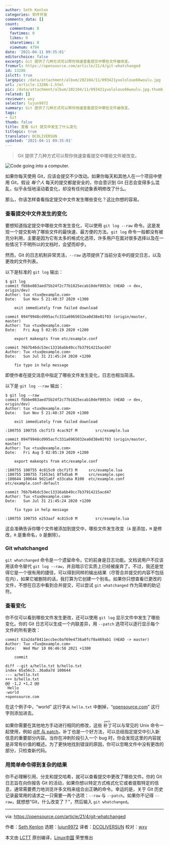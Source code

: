 ```yaml
---
author: Seth Kenlon
categories: 软件开发
comments_data: []
count:
  commentnum: 0
  favtimes: 0
  likes: 0
  sharetimes: 0
  viewnum: 4794
date: '2021-04-11 09:35:01'
editorchoice: false
excerpt: Git 提供了几种方式可以帮你快速查看提交中哪些文件被改变。
fromurl: https://opensource.com/article/21/4/git-whatchanged
id: 13286
islctt: true
largepic: /data/attachment/album/202104/11/093421yuololouo66woulu.jpg
url: /article-13286-1.html
pic: /data/attachment/album/202104/11/093421yuololouo66woulu.jpg.thumb.jpg
related: []
reviewer: wxy
selector: lujun9972
summary: Git 提供了几种方式可以帮你快速查看提交中哪些文件被改变。
tags:
- Git
thumb: false
title: 查看 Git 提交中发生了什么变化
titlepic: true
translator: DCOLIVERSUN
updated: '2021-04-11 09:35:01'
---
```



> 
> Git 提供了几种方式可以帮你快速查看提交中哪些文件被改变。
> 
> 
> 


![](/data/attachment/album/202104/11/093421yuololouo66woulu.jpg "Code going into a computer.")


如果你每天使用 Git，应该会提交不少改动。如果你每天和其他人在一个项目中使用 Git，假设 *每个人* 每天的提交都是安全的，你会意识到 Git 日志会变得多么混乱，似乎永恒地滚动着变化，却没有任何迹象表明修改了什么。


那么，你该怎样查看指定提交中文件发生哪些变化？这比你想的容易。


### 查看提交中文件发生的变化


要想知道指定提交中哪些文件发生变化，可以使用 `git log --raw` 命令。这是发现一个提交影响了哪些文件的最快速、最方便的方法。`git log` 命令一般都没有被充分利用，主要是因为它有太多的格式化选项，许多用户在面对很多选择以及在一些情况下不明所以的文档时，会望而却步。


然而，Git 的日志机制非常灵活，`--raw` 选项提供了当前分支中的提交日志，以及更改的文件列表。


以下是标准的 `git log` 输出：



```
$ git log
commit fbbbe083aed75b24f2c77b1825ecab10def0953c (HEAD -> dev, origin/dev)
Author: tux <tux@example.com>
Date:   Sun Nov 5 21:40:37 2020 +1300

    exit immediately from failed download

commit 094f9948cd995acfc331a6965032ea0d38e01f03 (origin/master, master)
Author: Tux <tux@example.com>
Date:   Fri Aug 5 02:05:19 2020 +1200

    export makeopts from etc/example.conf

commit 76b7b46dc53ec13316abb49cc7b37914215acd47
Author: Tux <tux@example.com>
Date:   Sun Jul 31 21:45:24 2020 +1200

    fix typo in help message

```

即使作者在提交消息中指定了哪些文件发生变化，日志也相当简洁。


以下是 `git log --raw` 输出：



```
$ git log --raw
commit fbbbe083aed75b24f2c77b1825ecab10def0953c (HEAD -> dev, origin/dev)
Author: tux <tux@example.com>
Date:   Sun Nov 5 21:40:37 2020 +1300

    exit immediately from failed download

:100755 100755 cbcf1f3 4cac92f M        src/example.lua

commit 094f9948cd995acfc331a6965032ea0d38e01f03 (origin/master, master)
Author: Tux <tux@example.com>
Date:   Fri Aug 5 02:05:19 2020 +1200

    export makeopts from etc/example.conf
   
:100755 100755 4c815c0 cbcf1f3 M     src/example.lua
:100755 100755 71653e1 8f5d5a6 M     src/example.spec
:100644 100644 9d21a6f e33caba R100  etc/example.conf  etc/example.conf-default

commit 76b7b46dc53ec13316abb49cc7b37914215acd47
Author: Tux <tux@example.com>
Date:   Sun Jul 31 21:45:24 2020 +1200

    fix typo in help message

:100755 100755 e253aaf 4c815c0 M        src/example.lua

```

这会准确告诉你哪个文件被添加到提交中，哪些文件发生改变（`A` 是添加，`M` 是修改，`R` 是重命名，`D` 是删除）。


### Git whatchanged


`git whatchanged` 命令是一个遗留命令，它的前身是日志功能。文档说用户不应该用该命令替代 `git log --raw`，并且暗示它实质上已经被废弃了。不过，我还是觉得它是一个很有用的捷径，可以得到同样的输出结果（尽管合并提交的内容不包括在内），如果它被删除的话，我打算为它创建一个别名。如果你只想查看已更改的文件，不想在日志中看到合并提交，可以尝试 `git whatchanged` 作为简单的助记符。


### 查看变化


你不仅可以看到哪些文件发生更改，还可以使用 `git log` 显示文件中发生了哪些变化。你的 Git 日志可以生成一个内联差异，用 `--patch` 选项可以逐行显示每个文件的所有更改：



```
commit 62a2daf8411eccbec0af69e4736a0fcf0a469ab1 (HEAD -> master)
Author: Tux <Tux@example.com>
Date:   Wed Mar 10 06:46:58 2021 +1300

    commit

diff --git a/hello.txt b/hello.txt
index 65a56c3..36a0a7d 100644
--- a/hello.txt
+++ b/hello.txt
@@ -1,2 +1,2 @@
 Hello
-world
+opensource.com

```

在这个例子中，“world” 这行字从 `hello.txt` 中删掉，“[opensource.com](http://opensource.com)” 这行字则添加进去。


如果你需要在其他地方手动进行相同的修改，这些<ruby> 补丁 <rt>  patch </rt></ruby>可以与常见的 Unix 命令一起使用，例如 [diff 与 patch](https://opensource.com/article/18/8/diffs-patches)。补丁也是一个好方法，可以总结指定提交中引入新信息的重要部分内容。当你在冲刺阶段引入一个 bug 时，你会发现这里的内容就是非常有价值的概述。为了更快地找到错误的原因，你可以忽略文件中没有更改的部分，只检查新代码。


### 用简单命令得到复杂的结果


你不必理解引用、分支和提交哈希，就可以查看提交中更改了哪些文件。你的 Git 日志旨在向你报告 Git 的活动，如果你想以特定方式格式化它或者提取特定的信息，通常需要费力地浏览许多文档来组合出正确的命令。幸运的是，关于 Git 历史记录最常用的请求之一只需要一两个选项：`--raw` 与 `--patch`。如果你不记得 `--raw`，就想想“Git，什么改变了？”，然后输入 `git whatchanged`。




---


via: <https://opensource.com/article/21/4/git-whatchanged>


作者：[Seth Kenlon](https://opensource.com/users/seth) 选题：[lujun9972](https://github.com/lujun9972) 译者：[DCOLIVERSUN](https://github.com/DCOLIVERSUN) 校对：[wxy](https://github.com/wxy)


本文由 [LCTT](https://github.com/LCTT/TranslateProject) 原创编译，[Linux中国](https://linux.cn/) 荣誉推出
